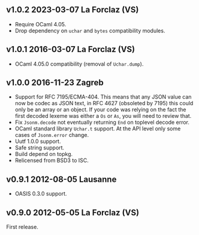 v1.0.2 2023-03-07 La Forclaz (VS)
---------------------------------

- Require OCaml 4.05.
- Drop dependency on `uchar` and `bytes` compatibility
  modules.

v1.0.1 2016-03-07 La Forclaz (VS)
---------------------------------

- OCaml 4.05.0 compatibility (removal of `Uchar.dump`).

v1.0.0 2016-11-23 Zagreb
------------------------

- Support for RFC 7195/ECMA-404. This means that any JSON value can
  now be codec as JSON text, in RFC 4627 (obsoleted by 7195) this
  could only be an array or an object. If your code was relying on the
  fact the first decoded lexeme was either a `Os` or `As`,
  you will need to review that.
- Fix `Jsonm.decode` not eventually returning `End` on toplevel
  decode error.
- OCaml standard library `Uchar.t` support. At the API level only
  some cases of `Jsonm.error` change.
- Uutf 1.0.0 support.
- Safe string support.
- Build depend on topkg.
- Relicensed from BSD3 to ISC.


v0.9.1 2012-08-05 Lausanne 
--------------------------

- OASIS 0.3.0 support.


v0.9.0 2012-05-05 La Forclaz (VS)
---------------------------------

First release.
